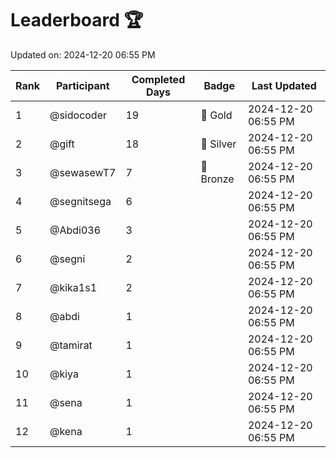 # Leaderboard 🏆

Updated on: 2024-12-20 06:55 PM

| Rank | Participant       | Completed Days | Badge      | Last Updated         |
|------|-------------------|----------------|------------|----------------------|
| 1    | @sidocoder        | 19             | 🏅 Gold     | 2024-12-20 06:55 PM |
| 2    | @gift             | 18             | 🥈 Silver   | 2024-12-20 06:55 PM |
| 3    | @sewasewT7        | 7              | 🥉 Bronze   | 2024-12-20 06:55 PM |
| 4    | @segnitsega       | 6              |            | 2024-12-20 06:55 PM |
| 5    | @Abdi036          | 3              |            | 2024-12-20 06:55 PM |
| 6    | @segni            | 2              |            | 2024-12-20 06:55 PM |
| 7    | @kika1s1          | 2              |            | 2024-12-20 06:55 PM |
| 8    | @abdi             | 1              |            | 2024-12-20 06:55 PM |
| 9    | @tamirat          | 1              |            | 2024-12-20 06:55 PM |
| 10   | @kiya             | 1              |            | 2024-12-20 06:55 PM |
| 11   | @sena             | 1              |            | 2024-12-20 06:55 PM |
| 12   | @kena             | 1              |            | 2024-12-20 06:55 PM |
